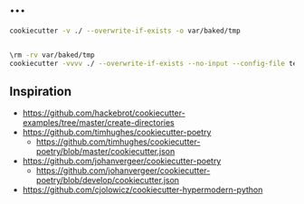 # ...


```bash
cookiecutter -v ./ --overwrite-if-exists -o var/baked/tmp


\rm -rv var/baked/tmp
cookiecutter -vvvv ./ --overwrite-if-exists --no-input --config-file test/data/cookie-config/basic.yaml -o var/baked/tmp
```


## Inspiration

- https://github.com/hackebrot/cookiecutter-examples/tree/master/create-directories
- https://github.com/timhughes/cookiecutter-poetry
  - https://github.com/timhughes/cookiecutter-poetry/blob/master/cookiecutter.json
- https://github.com/johanvergeer/cookiecutter-poetry
  - https://github.com/johanvergeer/cookiecutter-poetry/blob/develop/cookiecutter.json
- https://github.com/cjolowicz/cookiecutter-hypermodern-python

